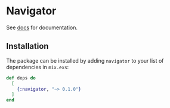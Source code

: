 # Navigator

See [docs](https://hexdocs.pm/live_navigator) for documentation.

## Installation

The package can be installed by adding `navigator` to your list of dependencies
in `mix.exs`:

```elixir
def deps do
  [
    {:navigator, "~> 0.1.0"}
  ]
end
```

